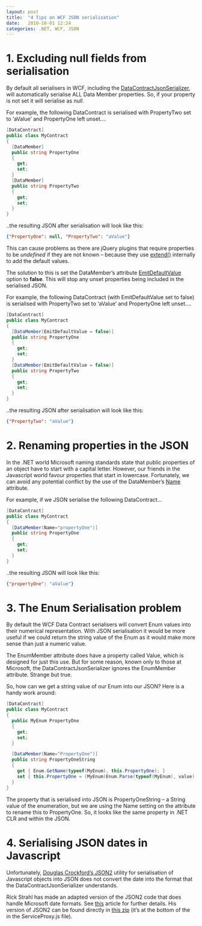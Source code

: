 ```yaml
---
layout: post
title:  "4 Tips on WCF JSON serialisation"
date:   2010-10-01 12:24
categories: .NET, WCF, JSON
---
```

# 1. Excluding null fields from serialisation

By default all serialisers in WCF, including the [DataContractJsonSerializer](http://msdn.microsoft.com/en-us/library/system.runtime.serialization.json.datacontractjsonserializer.aspx), will automatically serialise ALL Data Member properties.  So, if your property is not set it will serialise as _null_.  

For example, the following DataContract is serialised with PropertyTwo set to ‘aValue’ and PropertyOne left unset….

```csharp
[DataContract]
public class MyContract
{
  [DataMember]
  public string PropertyOne
  {
    get;
    set;
  }
  [DataMember]
  public string PropertyTwo
  {
    get;
    set;
  }
}
```

..the resulting JSON after serialisation will look like this:

```json
{"PropertyOne": null, "PropertyTwo": "aValue"}
```

This can cause problems as there are jQuery plugins that require properties to be _undefined_ if they are not known  – because they use [extend()](http://api.jquery.com/jQuery.extend/) internally to add the default values.

The solution to this is set the DataMember’s attribute [EmitDefaultValue](http://msdn.microsoft.com/en-us/library/system.runtime.serialization.datamemberattribute.emitdefaultvalue.aspx) option to **false**.  This will stop any unset properties being included in the serialised JSON.

For example, the following DataContract (with EmitDefaultValue set to false) is serialised with PropertyTwo set to ‘aValue’ and PropertyOne left unset….

```csharp
[DataContract]
public class MyContract
{
  [DataMember(EmitDefaultValue = false)]
  public string PropertyOne
  {
    get;
    set;
  }
  [DataMember(EmitDefaultValue = false)]
  public string PropertyTwo
  {
    get;
    set;
  }
}
```

..the resulting JSON after serialisation will look like this:

```json
{"PropertyTwo": "aValue"}
```

# 2. Renaming properties in the JSON

In the .NET world Microsoft naming standards state that public properties of an object have to start with a capital letter.  However, our friends in the Javascript world favour properties that start in lowercase.  Fortunately, we can avoid any potential conflict by the use of the DataMember’s [Name](http://msdn.microsoft.com/en-us/library/system.runtime.serialization.datamemberattribute.name.aspx) attribute. 

For example, if we JSON serialise the following DataContract… 

```csharp
[DataContract]
public class MyContract
{
  [DataMember(Name="propertyOne")]
  public string PropertyOne
  {
    get;
    set;
  }
}
```

..the resulting JSON will look like this:

```json
{"propertyOne": "aValue"}
```

# 3. The Enum Serialisation problem

By default the WCF Data Contract serialisers will convert Enum values into their numerical representation.  With JSON serialisation it would be more useful if we could return the string value of the Enum as it would make more sense than just a numeric value.

The EnumMember attribute does have a property called Value, which is designed for just this use.  But for some reason, known only to those at Microsoft, the DataContractJsonSerializer ignores the EnumMember attribute.  Strange but true.

So, how can we get a string value of our Enum into our JSON?  Here is a handy work around:

```csharp
[DataContract]
public class MyContract
{
  public MyEnum PropertyOne
  {
    get;
    set;
  }

  [DataMember(Name="PropertyOne")]
  public string PropertyOneString
  {
    get { Enum.GetName(typeof(MyEnum), this.PropertyOne); }
    set { this.PropertyOne = (MyEnum)Enum.Parse(typeof(MyEnum), value); }
  }
}
```

The property that is serialised into JSON is PropertyOneString – a String value of the enumeration, but we are using the Name setting on the attribute to rename this to PropertyOne.  So, it looks like the same property in .NET CLR and within the JSON.

# 4. Serialising JSON dates in Javascript

Unfortunately, [Douglas Crockford’s JSON2](http://www.json.org/js.html) utility for serialisation of Javascript objects into JSON does not convert the date into the format that the DataContractJsonSerializer understands.

Rick Strahl has made an adapted version of the JSON2 code that does handle Microsoft date formats.  See [this](http://www.west-wind.com/weblog/posts/729630.aspx) article for further details.  His version of JSON2 can be found directly in [this zip](http://www.west-wind.com/weblog/images/200901/ServiceProxy.zip) (it’s at the bottom of the in the ServiceProxy.js file). 
